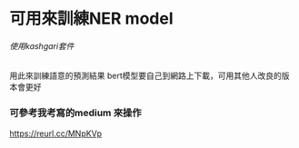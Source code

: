 # 可用來訓練NER model

###### 使用kashgari套件
用此來訓練語意的預測結果
bert模型要自己到網路上下載，可用其他人改良的版本會更好

### 可參考我考寫的medium 來操作
https://reurl.cc/MNpKVp
